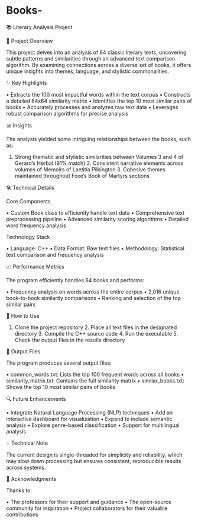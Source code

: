 # Books-
📚 Literary Analysis Project

🎯 Project Overview

This project delves into an analysis of 64 classic literary texts, uncovering subtle patterns and similarities through an advanced text comparison algorithm. By examining connections across a diverse set of books, it offers unique insights into themes, language, and stylistic commonalities.

✨ Key Highlights

	
 •	 Extracts the 100 most impactful words within the text corpus
	•	Constructs a detailed 64x64 similarity matrix
	•	Identifies the top 10 most similar pairs of books
	•	Accurately processes and analyzes raw text data
	•	Leverages robust comparison algorithms for precise analysis

📊 Insights

The analysis yielded some intriguing relationships between the books, such as:


1.	Strong thematic and stylistic similarities between Volumes 3 and 4 of Gerard’s Herbal (91% match)
	2.	Consistent narrative elements across volumes of Memoirs of Laetitia Pilkington
	3.	Cohesive themes maintained throughout Foxe’s Book of Martyrs sections

🛠️ Technical Details

Core Components


 •	Custom Book class to efficiently handle text data
	•	Comprehensive text preprocessing pipeline
	•	Advanced similarity scoring algorithms
	•	Detailed word frequency analysis

Technology Stack

	
 •	Language: C++
	•	Data Format: Raw text files
	•	Methodology: Statistical text comparison and frequency analysis

📈 Performance Metrics

The program efficiently handles 64 books and performs:

	
 •	Frequency analysis on words across the entire corpus
	•	2,016 unique book-to-book similarity comparisons
	•	Ranking and selection of the top similar pairs

🚀 How to Use

	
 1.	Clone the project repository
	2.	Place all text files in the designated directory
	3.	Compile the C++ source code
	4.	Run the executable
	5.	Check the output files in the results directory

📝 Output Files

The program produces several output files:


 •	common_words.txt: Lists the top 100 frequent words across all books
	•	similarity_matrix.txt: Contains the full similarity matrix
	•	similar_books.txt: Shows the top 10 most similar pairs of books

🔍 Future Enhancements


	
 •	Integrate Natural Language Processing (NLP) techniques
	•	Add an interactive dashboard for visualization
	•	Expand to include semantic analysis
	•	Explore genre-based classification
	•	Support for multilingual analysis

💡 Technical Note

The current design is single-threaded for simplicity and reliability, which may slow down processing but ensures consistent, reproducible results across systems.

🤝 Acknowledgments

Thanks to:

	
 •	The professors for their support and guidance
	•	The open-source community for inspiration
	•	Project collaborators for their valuable contributions

